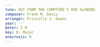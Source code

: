 ```yaml
---
tune: OUT FROM THE CAMPFIRE'S RED GLOWING
composer: Frank M. Davis
arranger: Priscilla J. Owens
year: '-'
meter: C.M
key: D♭ Major
anacrusis: 0
---
```

